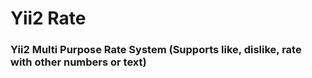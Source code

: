 # Yii2 Rate

### Yii2 Multi Purpose Rate System (Supports like, dislike, rate with other numbers or text) 